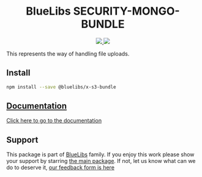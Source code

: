 <h1 align="center">BlueLibs SECURITY-MONGO-BUNDLE</h1>

<p align="center">
  <a href="https://travis-ci.org/bluelibs/x-s3-bundle">
    <img src="https://api.travis-ci.org/bluelibs/x-s3-bundle.svg?branch=master" />
  </a>
  <a href="https://coveralls.io/github/bluelibs/x-s3-bundle?branch=master">
    <img src="https://coveralls.io/repos/github/bluelibs/x-s3-bundle/badge.svg?branch=master" />
  </a>
</p>

This represents the way of handling file uploads.

## Install

```bash
npm install --save @bluelibs/x-s3-bundle
```

## [Documentation](./DOCUMENTATION.md)

[Click here to go to the documentation](./DOCUMENTATION.md)

## Support

This package is part of [BlueLibs](https://www.bluelibs.com) family. If you enjoy this work please show your support by starring [the main package](https://github.com/bluelibs/bluelibs). If not, let us know what can we do to deserve it, [our feedback form is here](https://forms.gle/DTMg5Urgqey9QqLFA)
